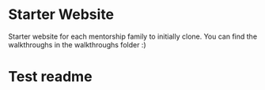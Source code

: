 # Starter Website
Starter website for each mentorship family to initially clone. You can find the walkthroughs in the walkthroughs folder :)
# Test readme